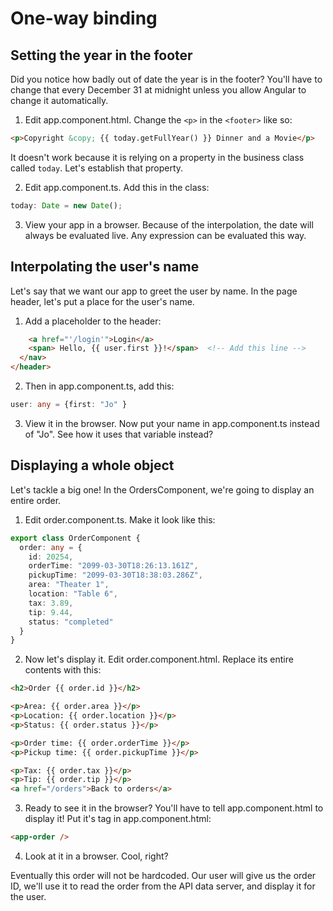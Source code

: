 
# One-way binding
<!-- Time: YYmin -->

## Setting the year in the footer
Did you notice how badly out of date the year is in the footer? You'll have to change that every December 31 at midnight unless you allow Angular to change it automatically.

1. Edit app.component.html. Change the `<p>` in the `<footer>` like so:
```html
<p>Copyright &copy; {{ today.getFullYear() }} Dinner and a Movie</p>
```

It doesn't work because it is relying on a property in the business class called `today`. Let's establish that property. 

2. Edit app.component.ts. Add this in the class:
```typescript
today: Date = new Date();
```

3. View your app in a browser. Because of the interpolation, the date will always be evaluated live. Any expression can be evaluated this way.

## Interpolating the user's name

Let's say that we want our app to greet the user by name. In the page header, let's put a place for the user's name. 

1. Add a placeholder to the header: 
```html
    <a href="'/login'">Login</a>
    <span> Hello, {{ user.first }}!</span>  <!-- Add this line -->
  </nav>
</header>
```

2. Then in app.component.ts, add this:
```typescript
user: any = {first: "Jo" }
```

3. View it in the browser. Now put your name in app.component.ts instead of "Jo". See how it uses that variable instead?

## Displaying a whole object
Let's tackle a big one! In the OrdersComponent, we're going to display an entire order. 

1. Edit order.component.ts. Make it look like this:
```typescript
export class OrderComponent {
  order: any = {
    id: 20254,
    orderTime: "2099-03-30T18:26:13.161Z",
    pickupTime: "2099-03-30T18:38:03.286Z",
    area: "Theater 1",
    location: "Table 6",
    tax: 3.89,
    tip: 9.44,
    status: "completed"
  }
}
```

2. Now let's display it. Edit order.component.html. Replace its entire contents with this:
```html
<h2>Order {{ order.id }}</h2>

<p>Area: {{ order.area }}</p>
<p>Location: {{ order.location }}</p>
<p>Status: {{ order.status }}</p>

<p>Order time: {{ order.orderTime }}</p>
<p>Pickup time: {{ order.pickupTime }}</p>

<p>Tax: {{ order.tax }}</p>
<p>Tip: {{ order.tip }}</p>
<a href="/orders">Back to orders</a>
```

3. Ready to see it in the browser? You'll have to tell app.component.html to display it! Put it's tag in app.component.html:
```html
<app-order />
```

4. Look at it in a browser. Cool, right?

Eventually this order will not be hardcoded. Our user will give us the order ID, we'll use it to read the order from the API data server, and display it for the user.
